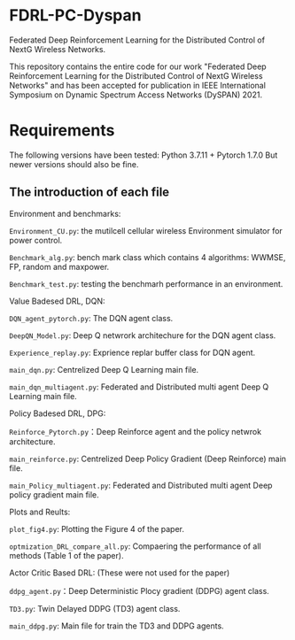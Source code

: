 # FDRL-PC-Dyspan
Federated Deep Reinforcement Learning for the Distributed Control of NextG Wireless Networks.

This repository contains the entire code for our work "Federated Deep Reinforcement Learning for the Distributed Control of NextG Wireless Networks" and has been
 accepted for publication in IEEE International Symposium on Dynamic Spectrum Access Networks (DySPAN) 2021.


# Requirements
The following versions have been tested: Python 3.7.11 + Pytorch 1.7.0 But newer versions should also be fine.



## The introduction of each file


Environment and benchmarks:

`Environment_CU.py`: the mutilcell cellular wireless Environment simulator for power control.

`Benchmark_alg.py`: bench mark class which contains 4 algorithms: WWMSE, FP, random and maxpower.

`Benchmark_test.py`: testing the benchmarh performance in an environment.



Value Badesed DRL, DQN:

`DQN_agent_pytorch.py`: The DQN agent class.

`DeepQN_Model.py`: Deep Q netwrork architechure for the DQN agent class.

`Experience_replay.py`: Exprience replar buffer class for DQN agent.

`main_dqn.py`: Centrelized Deep Q Learning main file.

`main_dqn_multiagent.py`: Federated and Distributed multi agent Deep Q Learning main file.



Policy Badesed DRL, DPG:

`Reinforce_Pytorch.py`：Deep Reinforce agent and the policy netwrok architecture.

`main_reinforce.py`: Centrelized Deep Policy Gradient (Deep Reinforce) main file.

`main_Policy_multiagent.py`: Federated and Distributed multi agent Deep policy gradient  main file.



Plots and Reults:

`plot_fig4.py`: Plotting the Figure 4 of the paper.

`optmization_DRL_compare_all.py`: Compaering the performance of all methods (Table 1 of the paper).



Actor Critic Based DRL: (These were not used for the paper)

`ddpg_agent.py`：Deep Deterministic Plocy gradient (DDPG) agent class.

`TD3.py`: Twin Delayed DDPG (TD3) agent class.

`main_ddpg.py`: Main file for train the TD3 and  DDPG agents.
